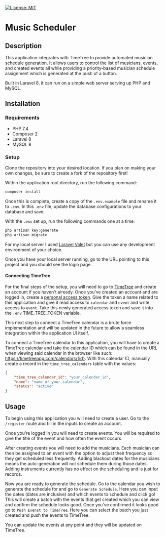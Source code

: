 [![License: MIT](https://img.shields.io/badge/License-MIT-yellow.svg)](https://opensource.org/licenses/MIT)

# Music Scheduler

## Description

This application integrates with TimeTree to provide automated musician schedule generation. It allows users to control the list of musicians, events, and created events all while providing a priority-based musician schedule assignment which is generated at the push of a button.

Built in Laravel 8, it can run on a simple web server serving up PHP and MySQL.

## Installation

### Requirements

- PHP 7.4
- Composer 2
- Laravel 8
- MySQL 8

### Setup

Clone the repository into your desired location. If you plan on making your own changes, be sure to create a fork of the repository first!

Within the application root directory, run the following command:

```bash
composer install
```

Once this is complete, create a copy of the `.env.example` file and rename it to `.env`. In this `.env` file, update the database configurations to your database and save.

With the `.env` set up, run the following commands one at a time:

```bash
php artisan key:generate
php artisan migrate
```

For my local server I used [Laravel Valet](https://laravel.com/docs/8.x/valet) but you can use any development environment of your choice.

Once you have your local server running, go to the URL pointing to this project and you should see the login page.

#### Connecting TimeTree

For the final steps of the setup, you will need to go to [TimeTree](https://timetreeapp.com/signup) and create an account if you haven't already. Once you've created an account and are logged in, create a [personal access token](https://timetreeapp.com/developers/personal_access_tokens). Give the token a name related to this application and give it read access to `calendar` and `event` and write access to `event`. Take this newly generated access token and save it into the `.env` TIME_TREE_TOKEN variable.

This next step to connect a TimeTree calendar is a brute force implementation and will be updated in the future to allow a seamless integration within the application UI itself.

To connect a TimeTree calendar to this application, you will have to create a TimeTree calendar and take the calendar ID which can be found in the URL when viewing said calendar in the browser like such: https://timetreeapp.com/calendars/{id}. With this calendar ID, manually create a record in the `time_tree_calendars` table with the values:

```json
{
    "time_tree_calendar_id": "your_calendar_id",
    "name": "name_of_your_calendar",
    "status": "active"
}
```

## Usage

To begin using this application you will need to create a user. Go to the `/register` route and fill in the inputs to create an account.

Once you're logged in you will need to create events. You will be required to give the title of the event and how often the event occurs.

After creating events you will need to add the musicians. Each musician can then be assigned to an event with the option to adjust their frequency so they get scheduled less frequently. Adding blackout dates for the musicians means the auto-generation will not schedule them during those dates. Adding instruments currently has no effect on the scheduling and is just for records.

Now you are ready to generate the schedule. Go to the calendar you wish to generate the schedule for and go to `Generate Schedule`. Here you can input the dates (dates are inclusive) and which events to schedule and click go! This will create a batch with the events that get created which you can view and confirm the schedule looks good. Once you've confirmed it looks good go to `Push Evenst to TimeTree`. Here you can select the batch you just created and push the events to TimeTree.

You can update the events at any point and they will be updated on TimeTree.
